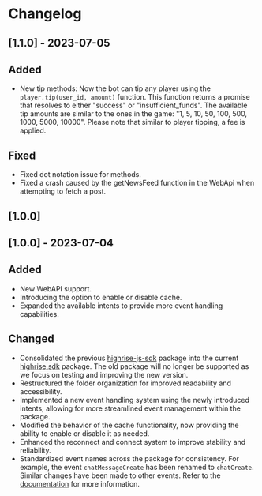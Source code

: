 # Changelog

## [1.1.0] - 2023-07-05
## Added
- New tip methods: Now the bot can tip any player using the `player.tip(user_id, amount)` function. This function returns a promise that resolves to either "success" or "insufficient_funds". The available tip amounts are similar to the ones in the game: "1, 5, 10, 50, 100, 500, 1000, 5000, 10000". Please note that similar to player tipping, a fee is applied.

## Fixed
- Fixed dot notation issue for methods.
- Fixed a crash caused by the getNewsFeed function in the WebApi when attempting to fetch a post.

## [1.0.0]

## [1.0.0] - 2023-07-04
## Added
- New WebAPI support.
- Introducing the option to enable or disable cache.
- Expanded the available intents to provide more event handling capabilities.


## Changed
- Consolidated the previous [highrise-js-sdk](https://github.com/sphinixFTW/highrise-js-sdk) package into the current [highrise.sdk](https://github.com/sphinixFTW/highrise.sdk) package. The old package will no longer be supported as we focus on testing and improving the new version.
- Restructured the folder organization for improved readability and accessibility.
- Implemented a new event handling system using the newly introduced intents, allowing for more streamlined event management within the package.
- Modified the behavior of the cache functionality, now providing the ability to enable or disable it as needed.
- Enhanced the reconnect and connect system to improve stability and reliability.
- Standardized event names across the package for consistency. For example, the event `chatMessageCreate` has been renamed to `chatCreate`. Similar changes have been made to other events. Refer to the [documentation](bit.ly/highrise-sdk) for more information.